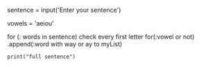 sentence = input('Enter your sentence')

vowels = 'aeiou'

for (: words in  sentence)
     check every first letter for(:vowel or not)
    .append(:word with way or ay to myList)
    
    print("full sentence")
